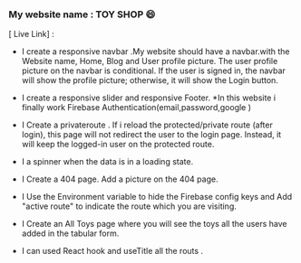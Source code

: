 ### My website name : TOY SHOP :smile:


[ Live Link] : 

* I create a responsive  navbar .My website should have a navbar.with the Website name, Home, Blog and User profile picture. The user profile picture on the navbar is conditional. If the user is signed in, the navbar will show the profile picture; otherwise, it will show the Login button. 
* I create a responsive slider and responsive Footer.
*In this website i finally work Firebase Authentication(email,password,google )
* I Create a privateroute . If i reload the protected/private route (after login), this page will not redirect the user to the login page. Instead, it will keep the logged-in user on the protected route.
* I a spinner when the data is in a loading state.

 * I Create a 404 page. Add a picture on the 404 page.

* I Use the Environment variable to hide the Firebase config keys and Add "active route" to indicate the route which you are visiting.

* I Create an All Toys page where you will see the toys all the users have added in the tabular form.

* I can used React hook and useTitle all the routs .




